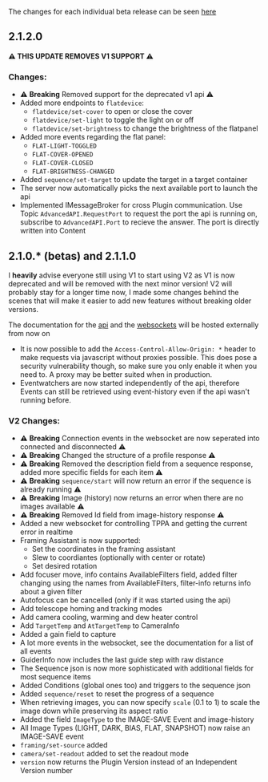 The changes for each individual beta release can be seen [here](https://github.com/christian-photo/ninaAPI/releases)

## 2.1.2.0
**⚠️ THIS UPDATE REMOVES V1 SUPPORT ⚠️**

### Changes:
- ⚠️ **Breaking** Removed support for the deprecated v1 api ⚠️
- Added more endpoints to `flatdevice`:
  - `flatdevice/set-cover` to open or close the cover
  - `flatdevice/set-light` to toggle the light on or off
  - `flatdevice/set-brightness` to change the brightness of the flatpanel
- Added more events regarding the flat panel:
  - `FLAT-LIGHT-TOGGLED`
  - `FLAT-COVER-OPENED`
  - `FLAT-COVER-CLOSED`
  - `FLAT-BRIGHTNESS-CHANGED`
- Added `sequence/set-target` to update the target in a target container
- The server now automatically picks the next available port to launch the api
- Implemented IMessageBroker for cross Plugin communication. Use Topic `AdvancedAPI.RequestPort` to request the port the api is running on, subscribe to `AdvancedAPI.Port` to recieve the answer. The port is directly written into Content

## 2.1.0.* (betas) and 2.1.1.0

I **heavily** advise everyone still using V1 to start using V2 as V1 is now deprecated and will be removed with the next minor version!
V2 will probably stay for a longer time now, I made some changes behind the scenes that will make it easier to add new features without breaking older versions.

The documentation for the [api](https://bump.sh/christian-photo/doc/advanced-api) and the [websockets](https://bump.sh/christian-photo/doc/advanced-api-websockets/) will be hosted externally from now on

- It is now possible to add the `Access-Control-Allow-Origin: *` header to make requests via javascript without proxies possible. This does pose a security vulnerability though, so make sure you only enable it when you need to. A proxy may be better suited when in production.
- Eventwatchers are now started independently of the api, therefore Events can still be retrieved using event-history even if the api wasn't running before.

### V2 Changes:
- ⚠️ **Breaking** Connection events in the websocket are now seperated into connected and disconnected ⚠️
- ⚠️ **Breaking** Changed the structure of a profile response ⚠️
- ⚠️ **Breaking** Removed the description field from a sequence response, added more specific fields for each item ⚠️
- ⚠️ **Breaking** `sequence/start` will now return an error if the sequence is already running ⚠️
- ⚠️ **Breaking** Image (history) now returns an error when there are no images available ⚠️
- ⚠️ **Breaking** Removed Id field from image-history response ⚠️
- Added a new websocket for controlling TPPA and getting the current error in realtime
- Framing Assistant is now supported:
  - Set the coordinates in the framing assistant
  - Slew to coordiantes (optionally with center or rotate)
  - Set desired rotation
- Add focuser move, info contains AvailableFilters field, added filter changing using the names from AvailableFilters, filter-info returns info about a given filter
- Autofocus can be cancelled (only if it was started using the api)
- Add telescope homing and tracking modes
- Add camera cooling, warming and dew heater control
- Add `TargetTemp` and `AtTargetTemp` to CameraInfo
- Added a gain field to capture
- A lot more events in the websocket, see the documentation for a list of all events
- GuiderInfo now includes the last guide step with raw distance
- The Sequence json is now more sophisticated with additional fields for most sequence items
- Added Conditions (global ones too) and triggers to the sequence json
- Added `sequence/reset` to reset the progress of a sequence
- When retrieving images, you can now specify `scale` (0.1 to 1) to scale the image down while preserving its aspect ratio
- Added the field `ImageType` to the IMAGE-SAVE Event and image-history
- All Image Types (LIGHT, DARK, BIAS, FLAT, SNAPSHOT) now raise an IMAGE-SAVE event
- `framing/set-source` added
- `camera/set-readout` added to set the readout mode
- `version` now returns the Plugin Version instead of an Independent Version number
